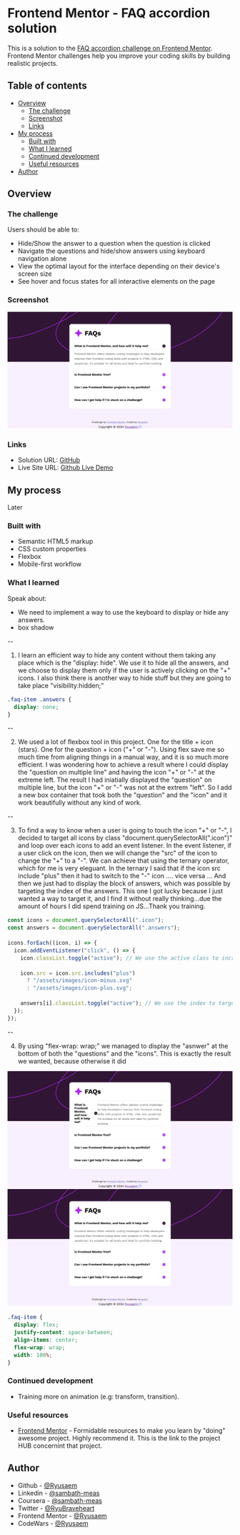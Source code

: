 # Frontend Mentor - FAQ accordion solution

This is a solution to the [FAQ accordion challenge on Frontend Mentor](https://www.frontendmentor.io/challenges/faq-accordion-wyfFdeBwBz). Frontend Mentor challenges help you improve your coding skills by building realistic projects.

## Table of contents

- [Overview](#overview)
  - [The challenge](#the-challenge)
  - [Screenshot](#screenshot)
  - [Links](#links)
- [My process](#my-process)
  - [Built with](#built-with)
  - [What I learned](#what-i-learned)
  - [Continued development](#continued-development)
  - [Useful resources](#useful-resources)
- [Author](#author)

## Overview

### The challenge

Users should be able to:

- Hide/Show the answer to a question when the question is clicked
- Navigate the questions and hide/show answers using keyboard navigation alone
- View the optimal layout for the interface depending on their device's screen size
- See hover and focus states for all interactive elements on the page

### Screenshot

![Screenshot Project](/design/screenshot.png)

### Links

- Solution URL: [GitHub](https://github.com/Ryusaem/js-faq-accordion)
- Live Site URL: [Github Live Demo](https://ryusaem.github.io/js-faq-accordion/)

## My process

Later

### Built with

- Semantic HTML5 markup
- CSS custom properties
- Flexbox
- Mobile-first workflow

### What I learned

Speak about:

- We need to implement a way to use the keyboard to display or hide any answers.
- box shadow

--

1. I learn an efficient way to hide any content without them taking any place which is the "display: hide".
   We use it to hide all the answers, and we choose to display them only if the user is actively clicking on the "+" icons.
   I also think there is another way to hide stuff but they are going to take place "visibility:hidden;"

```css
.faq-item .answers {
  display: none;
}
```

--

2.  We used a lot of flexbox tool in this project.
    One for the title + icon (stars).
    One for the question + icon ("+" or "-").
    Using flex save me so much time from aligning things in a manual way, and it is so much more efficient.
    I was wondering how to achieve a result where I could display the "question on multiple line" and having the icon "+" or "-" at the extreme left. The result I had iniatially displayed the "question" on multiple line, but the icon "+" or "-" was not at the extrem "left". So I add a new box container that took both the "question" and the "icon" and it work beautifully without any kind of work.

--

3. To find a way to know when a user is going to touch the icon "+" or "-", I decided to target all icons by class "document.querySelectorAll(".icon")" and loop over each icons to add an event listener. In the event listener, if a user click on the icon, then we will change the "src" of the icon to change the "+" to a "-". We can achieve that using the ternary operator, which for me is very eleguant. In the ternary I said that if the icon src include "plus" then it had to switch to the "-" icon .... vice versa ...
   And then we just had to display the block of answers, which was possible by targeting the index of the answers. This one I got lucky because I just wanted a way to target it, and I find it without really thinking...due the amount of hours I did spend training on JS...Thank you training.

```js
const icons = document.querySelectorAll(".icon");
const answers = document.querySelectorAll(".answers");

icons.forEach((icon, i) => {
  icon.addEventListener("click", () => {
    icon.classList.toggle("active"); // We use the active class to increase the size of the icon

    icon.src = icon.src.includes("plus")
      ? "/assets/images/icon-minus.svg"
      : "/assets/images/icon-plus.svg";

    answers[i].classList.toggle("active"); // We use the index to target the correct answer
  });
});
```

--

4. By using "flex-wrap: wrap;" we managed to display the "asnwer" at the bottom of both the "questions" and the "icons". This is exactly the result we wanted, because otherwise it did

![without flex-wrap](/assets/images/without-flex-wrap.png)
![with flex-wrap](/assets/images/with-flex-wrap.png)

```css
.faq-item {
  display: flex;
  justify-content: space-between;
  align-items: center;
  flex-wrap: wrap;
  width: 100%;
}
```

### Continued development

- Training more on animation (e.g: transform, transition).

### Useful resources

- [Frontend Mentor](https://www.frontendmentor.io/challenges/faq-accordion-wyfFdeBwBz/hub) - Formidable resources to make you learn by "doing" awesome project. Highly recommend it. This is the link to the project HUB concernint that project.

## Author

- Github - [@Ryusaem](https://github.com/Ryusaem)
- Linkedin - [@sambath-meas](https://www.linkedin.com/in/sambath-meas)
- Coursera - [@sambath-meas](https://www.coursera.org/learner/sambath-meas)
- Twitter - [@RyuBraveheart](https://twitter.com/RyuBraveheart)
- Frontend Mentor - [@Ryusaem](https://www.frontendmentor.io/profile/Ryusaem)
- CodeWars - [@Ryusaem](https://www.codewars.com/users/Ryusaem)

```

```
